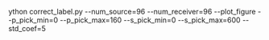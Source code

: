 ython correct_label.py --num_source=96 --num_receiver=96 --plot_figure --p_pick_min=0 --p_pick_max=160 --s_pick_min=0 --s_pick_max=600 --std_coef=5

